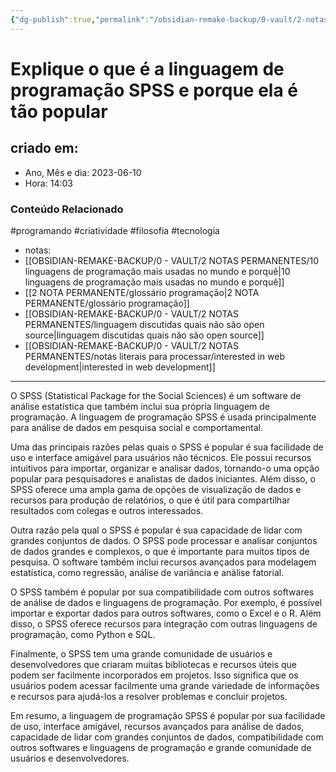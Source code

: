 ```yaml
---
{"dg-publish":true,"permalink":"/obsidian-remake-backup/0-vault/2-notas-permanentes/explique-o-que-e-a-linguagem-de-programacao-spss-e-porque-ela-e-tao-popular/","tags":["permanente","programando","criatividade","filosofia","tecnologia"],"dgHomeLink":true,"dgShowLocalGraph":true,"dgShowFileTree":true,"dgEnableSearch":true,"noteIcon":""}
---
```


# Explique o que é a linguagem de programação SPSS e porque ela é tão popular

## criado em: 
-  Ano, Mês e dia: 2023-06-10
- Hora: 14:03

### Conteúdo Relacionado
#programando #criatividade #filosofia #tecnologia 
- notas: 
- [[OBSIDIAN-REMAKE-BACKUP/0 - VAULT/2 NOTAS PERMANENTES/10 linguagens de programação mais usadas no mundo e porquê\|10 linguagens de programação mais usadas no mundo e porquê]]
- [[2 NOTA PERMANENTE/glossário programação\|2 NOTA PERMANENTE/glossário programação]]
- [[OBSIDIAN-REMAKE-BACKUP/0 - VAULT/2 NOTAS PERMANENTES/linguagem discutidas quais não são open source\|linguagem discutidas quais não são open source]]
- [[OBSIDIAN-REMAKE-BACKUP/0 - VAULT/2 NOTAS PERMANENTES/notas literais para processar/interested in web development\|interested in web development]]
---

O SPSS (Statistical Package for the Social Sciences) é um software de análise estatística que também inclui sua própria linguagem de programação. A linguagem de programação SPSS é usada principalmente para análise de dados em pesquisa social e comportamental.

Uma das principais razões pelas quais o SPSS é popular é sua facilidade de uso e interface amigável para usuários não técnicos. Ele possui recursos intuitivos para importar, organizar e analisar dados, tornando-o uma opção popular para pesquisadores e analistas de dados iniciantes. Além disso, o SPSS oferece uma ampla gama de opções de visualização de dados e recursos para produção de relatórios, o que é útil para compartilhar resultados com colegas e outros interessados.

Outra razão pela qual o SPSS é popular é sua capacidade de lidar com grandes conjuntos de dados. O SPSS pode processar e analisar conjuntos de dados grandes e complexos, o que é importante para muitos tipos de pesquisa. O software também inclui recursos avançados para modelagem estatística, como regressão, análise de variância e análise fatorial.

O SPSS também é popular por sua compatibilidade com outros softwares de análise de dados e linguagens de programação. Por exemplo, é possível importar e exportar dados para outros softwares, como o Excel e o R. Além disso, o SPSS oferece recursos para integração com outras linguagens de programação, como Python e SQL.

Finalmente, o SPSS tem uma grande comunidade de usuários e desenvolvedores que criaram muitas bibliotecas e recursos úteis que podem ser facilmente incorporados em projetos. Isso significa que os usuários podem acessar facilmente uma grande variedade de informações e recursos para ajudá-los a resolver problemas e concluir projetos.

Em resumo, a linguagem de programação SPSS é popular por sua facilidade de uso, interface amigável, recursos avançados para análise de dados, capacidade de lidar com grandes conjuntos de dados, compatibilidade com outros softwares e linguagens de programação e grande comunidade de usuários e desenvolvedores.
